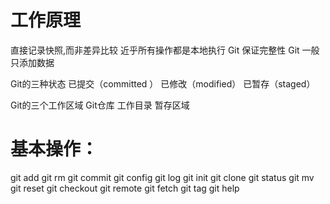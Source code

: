 # 工作原理

直接记录快照,而非差异比较
近乎所有操作都是本地执行
Git 保证完整性
Git 一般只添加数据

Git的三种状态
已提交（committed ）
已修改（modified）
已暂存（staged）

Git的三个工作区域
Git仓库
工作目录
暂存区域



# 基本操作：
git add
git rm
git commit
git config
git log
git init
git clone
git status
git mv
git reset
git checkout
git remote
git fetch
git tag
git help

